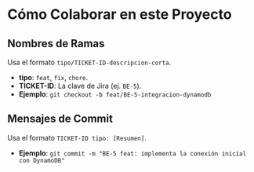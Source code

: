 # Cómo Colaborar en este Proyecto

## Nombres de Ramas

Usa el formato `tipo/TICKET-ID-descripcion-corta`.

- **tipo**: `feat`, `fix`, `chore`.
- **TICKET-ID**: La clave de Jira (ej. `BE-5`).
- **Ejemplo**: `git checkout -b feat/BE-5-integracion-dynamodb`

## Mensajes de Commit

Usa el formato `TICKET-ID tipo: [Resumen]`.

- **Ejemplo**: `git commit -m "BE-5 feat: implementa la conexión inicial con DynamoDB"`
